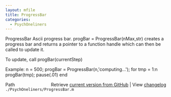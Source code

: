 ```yaml
---
layout: mfile
title: ProgressBar
categories:
  - PsychOneliners
---
```


ProgressBar    Ascii progress bar.
   progBar = ProgressBar\(nMax,str\) creates a progress bar and returns a
   pointer to a function handle which can then be called to update it.

   To update, call progBar\(currentStep\)

   Example:
      n = 500;
      progBar = ProgressBar\(n,'computing...'\);
      for tmp = 1:n
        progBar\(tmp\);
        pause\(.01\)
      end


<div class="code_header" style="text-align:right;">
  <span style="float:left;">Path&nbsp;&nbsp;</span> <span class="counter">Retrieve <a href=
  "https://raw.github.com/Psychtoolbox-3/Psychtoolbox-3/beta/./PsychOneliners/ProgressBar.m">current version from GitHub</a> | View <a href=
  "https://github.com/Psychtoolbox-3/Psychtoolbox-3/commits/beta/./PsychOneliners/ProgressBar.m">changelog</a></span>
</div>
<div class="code">
  <code>./PsychOneliners/ProgressBar.m</code>
</div>
